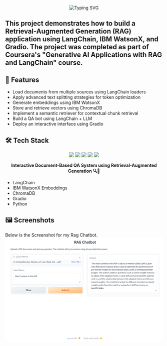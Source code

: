 <p align="center">
  <img src="https://readme-typing-svg.herokuapp.com?font=Fira+Code&size=30&duration=3000&pause=1000&center=true&vCenter=true&width=1000&lines=AI-Powered+RAG+Assistant;LangChain+%7C+WatsonX+Embeddings+%7C+Gradio+UI;Context-Aware+Question+Answering+%F0%9F%94%A5" alt="Typing SVG" />
</p>

## This project demonstrates how to build a Retrieval-Augmented Generation (RAG) application using LangChain, IBM WatsonX, and Gradio. The project was completed as part of Coursera's "Generative AI Applications with RAG and LangChain" course.

## 🚀 Features
- Load documents from multiple sources using LangChain loaders
- Apply advanced text splitting strategies for token optimization
- Generate embeddings using IBM WatsonX
- Store and retrieve vectors using ChromaDB
- Implement a semantic retriever for contextual chunk retrieval
- Build a QA bot using LangChain + LLM
- Deploy an interactive interface using Gradio

## 🛠️ Tech Stack
<p align="center">
  <img src="https://img.shields.io/badge/LangChain-4B8BBE?style=for-the-badge&logo=chainlink&logoColor=white">
  <img src="https://img.shields.io/badge/Gradio-FF7043?style=for-the-badge&logo=python&logoColor=white">
  <img src="https://img.shields.io/badge/WatsonX-0A74DA?style=for-the-badge&logo=ibm&logoColor=white">
  <img src="https://img.shields.io/badge/ChromaDB-6A1B9A?style=for-the-badge&logo=databricks&logoColor=white">
  <img src="https://img.shields.io/badge/RAG-1E88E5?style=for-the-badge&logo=openai&logoColor=white">
</p>

<p align="center"><strong>Interactive Document-Based QA System using Retrieval-Augmented Generation 🔍📄</strong></p>




- LangChain
- IBM WatsonX Embeddings
- ChromaDB
- Gradio
- Python

## 🖼️ Screenshots
Below is the Screenshot for my Rag Chatbot.
![🤖 QA Bot Interface](Rag_Chatbot.png)








